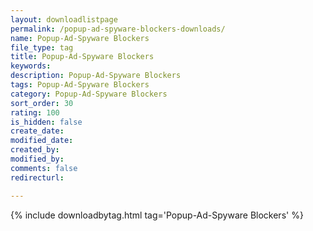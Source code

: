 ```yaml
---
layout: downloadlistpage
permalink: /popup-ad-spyware-blockers-downloads/
name: Popup-Ad-Spyware Blockers
file_type: tag
title: Popup-Ad-Spyware Blockers
keywords:
description: Popup-Ad-Spyware Blockers
tags: Popup-Ad-Spyware Blockers
category: Popup-Ad-Spyware Blockers
sort_order: 30
rating: 100
is_hidden: false
create_date:
modified_date:
created_by:
modified_by:
comments: false
redirecturl:

---
```

 {% include downloadbytag.html tag='Popup-Ad-Spyware Blockers' %}
